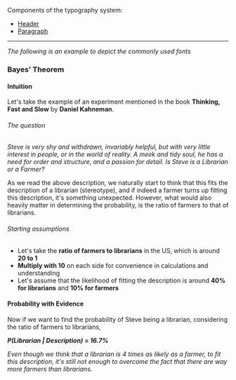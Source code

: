 Components of the typography system:

- [Header](/components/common/header)
- [Paragraph](/components/common/paragraph)

---

_The following is an example to depict the commonly used fonts_

### Bayes’ Theorem

#### Intuition

Let's take the example of an experiment mentioned in the book **Thinking, Fast and Slow** by **Daniel Kahneman**.

###### The question

_Steve is very shy and withdrawn, invariably helpful, but with very little interest in people, or in the world of reality. A meek and tidy soul, he has a need for order and structure, and a passion for detail. Is Steve is a Librarian or a Farmer?_

As we read the above description, we naturally start to think that this fits the description of a librarian (stereotype), and if indeed a farmer turns up fitting this description, it's something unexpected. However, what would also heavily matter in determining the probability, is the ratio of farmers to that of librarians.

###### Starting assumptions

- Let's take the **ratio of farmers to librarians** in the US, which is around **20 to 1**
- **Multiply with 10** on each side for convenience in calculations and understanding
- Let's assume that the likelihood of fitting the description is around **40% for librarians** and **10% for farmers**

#### Probability with Evidence

Now if we want to find the probability of Steve being a librarian, considering the ratio of farmers to librarians,

_**P(Librarian | Description) = 16.7%**_

_Even though we think that a librarian is 4 times as likely as a farmer, to fit this description, it's still not enough to overcome the fact that there are way more farmers than librarians._
